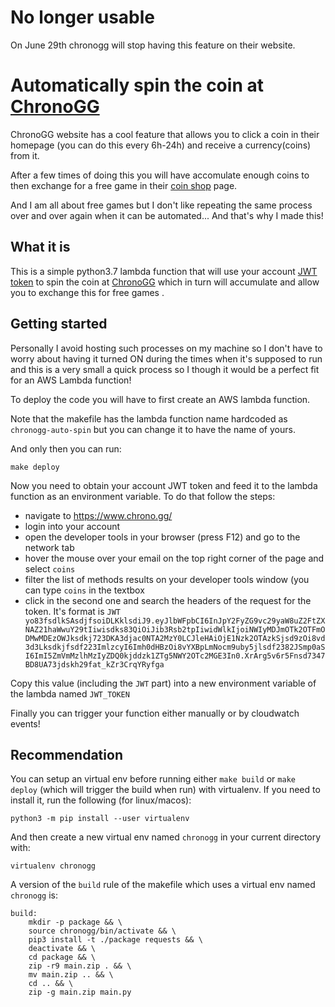 # No longer usable
On June 29th chronogg will stop having this feature on their website.

# Automatically spin the coin at [ChronoGG](https://www.chrono.gg/)
ChronoGG website has a cool feature that allows you to click a coin in their homepage (you can do this every 6h-24h) and receive a currency(coins) from it. 

After a few times of doing this you will have accomulate enough coins to then exchange for a free game in their [coin shop](https://www.chrono.gg/shop) page. 

And I am all about free games but I don't like repeating the same process over and over again when it can be automated... And that's why I made this!

## What it is
This is a simple python3.7 lambda function that will use your account [JWT token]() to spin the coin at [ChronoGG](https://www.chrono.gg/) which in turn will accumulate and allow you to exchange this for free games .

## Getting started
Personally I avoid hosting such processes on my machine so I don't have to worry about having it turned ON during the times when it's supposed to run and this is a very small a quick process so I though it would be a perfect fit for an AWS Lambda function!

To deploy the code you will have to first create an AWS lambda function. 

Note that the makefile has the lambda function name hardcoded as `chronogg-auto-spin` but you can change it to have the name of yours.

And only then you can run:
```
make deploy
```

Now you need to obtain your account JWT token and feed it to the lambda function as an environment variable. To do that follow the steps:
- navigate to https://www.chrono.gg/
- login into your account
- open the developer tools in your browser (press F12) and go to the network tab
- hover the mouse over your email on the top right corner of the page and select `coins`
- filter the list of methods results on your developer tools window (you can type `coins` in the textbox
- click in the second one and search the headers of the request for the token. It's format is `JWT yo83fsdlkSAsdjfsoiDLKklsdiJ9.eyJlbWFpbCI6InJpY2FyZG9vc29yaW8uZ2FtZXNAZ21haWwuY29tIiwisdks83QiOiJib3Rsb2tpIiwidWlkIjoiNWIyMDJmOTk2OTFmODMwMDEzOWJksdkj723DKA3djac0NTA2MzY0LCJleHAiOjE1Nzk2OTAzkSjsd9zOi8vd3d3Lksdkjfsdf223ImlzcyI6Imh0dHBzOi8vYXBpLmNocm9uby5jlsdf2382JSmp0aSI6ImI5ZmVmMzlhMzIyZDQ0kjddzk1ZTg5NWY2OTc2MGE3In0.XrArg5v6r5Fnsd7347BD8UA73jdskh29fat_kZr3CrqYRyfga`

Copy this value (including the `JWT` part) into a new environment variable of the lambda named `JWT_TOKEN`

Finally you can trigger your function either manually or by cloudwatch events!

## Recommendation
You can setup an virtual env before running either `make build` or `make deploy` (which will trigger the build when run) with virtualenv. 
If you need to install it, run the following (for linux/macos):
```
python3 -m pip install --user virtualenv
```
And then create a new virtual env named `chronogg` in your current directory with:
```
virtualenv chronogg
```

A version of the `build` rule of the makefile which uses a virtual env named `chronogg` is:
```
build:
	mkdir -p package && \
	source chronogg/bin/activate && \
	pip3 install -t ./package requests && \
	deactivate && \
	cd package && \
	zip -r9 main.zip . && \
	mv main.zip .. && \
	cd .. && \
	zip -g main.zip main.py
```
